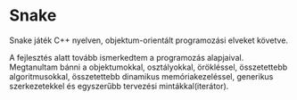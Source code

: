 # Snake
Snake játék C++ nyelven, objektum-orientált programozási elveket követve.

A fejlesztés alatt tovább ismerkedtem a programozás alapjaival. Megtanultam bánni a objektumokkal, osztályokkal, örökléssel, összetettebb algoritmusokkal, összetettebb dinamikus memóriakezeléssel, generikus szerkezetekkel és egyszerűbb tervezési mintákkal(iterátor).
